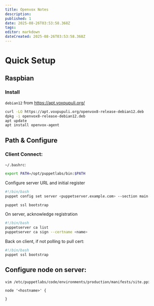 ```yaml
---
title: Openvox Notes
description: 
published: 1
date: 2025-08-26T03:53:58.368Z
tags: 
editor: markdown
dateCreated: 2025-08-26T03:53:58.368Z
---
```


# Quick Setup

## Raspbian

### Install
`debian12` from https://apt.voxpupuli.org/
```bash
curl -LO https://apt.voxpupuli.org/openvox8-release-debian12.deb
dpkg -i openvox8-release-debian12.deb
apt update
apt install openvox-agent
```

## Path & Configure
### Client Connect:
`~/.bashrc`:
```bash
export PATH=/opt/puppetlabs/bin:$PATH
```

Configure server URL and initial register
```bash
#!/bin/bash
puppet config set server <puppetserver.example.com> --section main

puppet ssl bootstrap
```

On server, acknowledge registration
```bash
#!/bin/bash
puppetserver ca list
puppetserver ca sign --certname <name>
```

Back on client, if not polling to pull cert:
```bash
#!/bin/bash
puppet ssl bootstrap
```

## Configure node on server:
`vim /etc/puppetlabs/code/environments/production/manifests/site.pp`:
```puppet
node '<hostname>' {

}
```